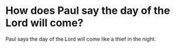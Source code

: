 # How does Paul say the day of the Lord will come?

Paul says the day of the Lord will come like a thief in the night.
